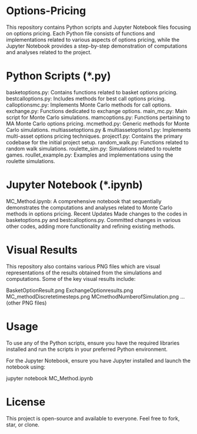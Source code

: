 # **Options-Pricing**
This repository contains Python scripts and Jupyter Notebook files focusing on options pricing. Each Python file consists of functions and implementations related to various aspects of options pricing, while the Jupyter Notebook provides a step-by-step demonstration of computations and analyses related to the project.

# **Python Scripts (*.py)**
basketoptions.py: Contains functions related to basket options pricing.
bestcalloptions.py: Includes methods for best call options pricing.
calloptionsmc.py: Implements Monte Carlo methods for call options.
exchange.py: Functions dedicated to exchange options.
main_mc.py: Main script for Monte Carlo simulations.
mamcoptions.py: Functions pertaining to MA Monte Carlo options pricing.
mcmethod.py: Generic methods for Monte Carlo simulations.
multiassetoptions.py & multiassetoptions1.py: Implements multi-asset options pricing techniques.
project1.py: Contains the primary codebase for the initial project setup.
random_walk.py: Functions related to random walk simulations.
roulette_sim.py: Simulations related to roulette games.
roullet_example.py: Examples and implementations using the roulette simulations.
# **Jupyter Notebook (*.ipynb)**
MC_Method.ipynb: A comprehensive notebook that sequentially demonstrates the computations and analyses related to Monte Carlo methods in options pricing.
Recent Updates
Made changes to the codes in basketoptions.py and bestcalloptions.py.
Committed changes in various other codes, adding more functionality and refining existing methods.
# **Visual Results**
This repository also contains various PNG files which are visual representations of the results obtained from the simulations and computations. Some of the key visual results include:

BasketOptionResult.png
ExchangeOptionresults.png
MC_methodDiscretetimesteps.png
MCmethodNumberofSimulation.png
... (other PNG files)
# **Usage**
To use any of the Python scripts, ensure you have the required libraries installed and run the scripts in your preferred Python environment.

For the Jupyter Notebook, ensure you have Jupyter installed and launch the notebook using:

jupyter notebook MC_Method.ipynb
# **License**
This project is open-source and available to everyone. Feel free to fork, star, or clone.
